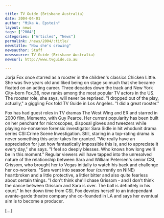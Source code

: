 ```yaml
---

title: TV Guide (Brisbane Australia)
date: 2004-04-01
author: "Mika A. Epstein"
layout: news
tags: ["2004"]
categories: ["Articles", "News"]
permalink: /news/2004/:title/
newstitle: "Now she's crowing"
newsauthor: Staff
newssource: TV Guide (Brisbane Australia)
newsurl: http://www.tvguide.co.au

---
```


Jorja Fox once starred as a rooster in the children's classics Chicken Little. She was five years old and liked being on stage so much that she became fixated on an acting career. Three decades down the track and New York City-born Fox,36, now ranks among the most popular TV actors in the US. The rooster role, she says, will never be reprised. "I dropped out of the play, actually," a giggling Fox told TV Guide in Los Angeles. "I did a great rooster."

Fox has had guest roles in TV dramas The West Wing and ER and starred in 2000 film, Memento, with Guy Pearce. Her current popularity has been built on her penchant for microscopes, disposal gloves and tweezers while playing no-nonsense forensic investigator Sara Sidle in hit whodunit drama series CSI:Crime Scene Investigation. Still, staring in a top-rating drama is never something this actor takes for granted. "We really have an appreciation for just how fantastically impossible this is, and to appreciate it every day," she says. "I feel so deeply blesses. Who knows how long we'll be in this moment." Regular viewers will have tapped into the unresolved nature of the relationship between Sara and William Petersen's senior CSI, Grissom, who brought her to Vegas initially to watch his back and challenge her co-workers. "Sara went into season four (currently on NINE) heartbroken and a little protective, a littler bitter and also quite fearless about certain things. "I don't think she'll chase Grissom - and I don't think the dance between Grissom and Sara is over. The ball is definitely in his court." In her down time from CSI, Fox devotes herself to an independant avante-garde theatre company she co-founded in LA and says her eventual aim is to become a producer.

[...]

